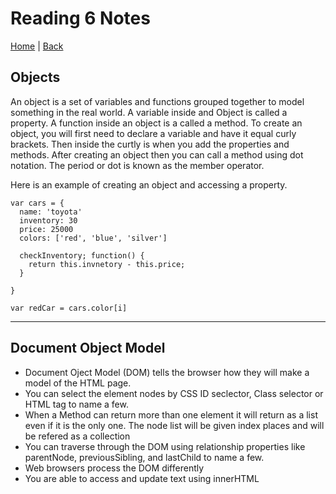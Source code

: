 # Reading 6 Notes

[Home](/README.md) | [Back](/201-main/201TableofContents.md)

## Objects

An object is a set of variables and functions grouped together to model something in the real world. A variable inside and Object is called a property. A function inside an object is a called a method. To create an object, you will first need to declare a variable and have it equal curly brackets. Then inside the curtly is when you add the properties and methods. After creating an object then you can call a method using dot notation. The period or dot is known as the member operator. 

Here is an example of creating an object and accessing a property.

    var cars = {
      name: 'toyota'
      inventory: 30
      price: 25000
      colors: ['red', 'blue', 'silver'] 

      checkInventory; function() {
        return this.invnetory - this.price;
      }

    }

    var redCar = cars.color[i]

___

## Document Object Model

<ul>
      <li> Document Oject Model (DOM) tells the browser how they will make a model of the HTML page. </li>
      <li>  You can select the element nodes by CSS ID seclector, Class selector or HTML tag to name a few.  </li>
      <li> When a Method can return more than one element it will return as a list even if it is the only one. The node list will be given index places and will be refered as a collection </li>
      <li> You can traverse through the DOM using relationship properties like parentNode, previousSibling, and lastChild to name a few.</li>
      <li>Web browsers process the DOM differently </li>
      <li>You are able to access and update text using innerHTML </li>
    </ul>


